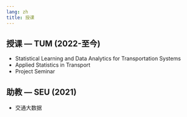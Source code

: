 ```yaml
---
lang: zh
title: 授课
---
```


## 授课 — TUM (2022-至今)

- Statistical Learning and Data Analytics for Transportation Systems
- Applied Statistics in Transport
- Project Seminar

## 助教 — SEU (2021)

- 交通大数据
